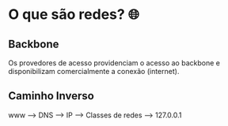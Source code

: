 # O que são redes? :globe_with_meridians:



## Backbone

Os provedores de acesso providenciam o acesso ao backbone e disponibilizam comercialmente a conexão (internet).

## Caminho Inverso

www --> DNS --> IP --> Classes de redes -->  127.0.0.1

